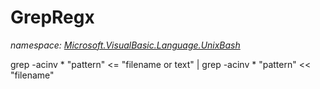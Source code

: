 ﻿
# GrepRegx
_namespace: [Microsoft.VisualBasic.Language.UnixBash](N-Microsoft.VisualBasic.Language.UnixBash.md)_

grep -acinv * "pattern" <= "filename or text" |
 grep -acinv * "pattern" << "filename"




